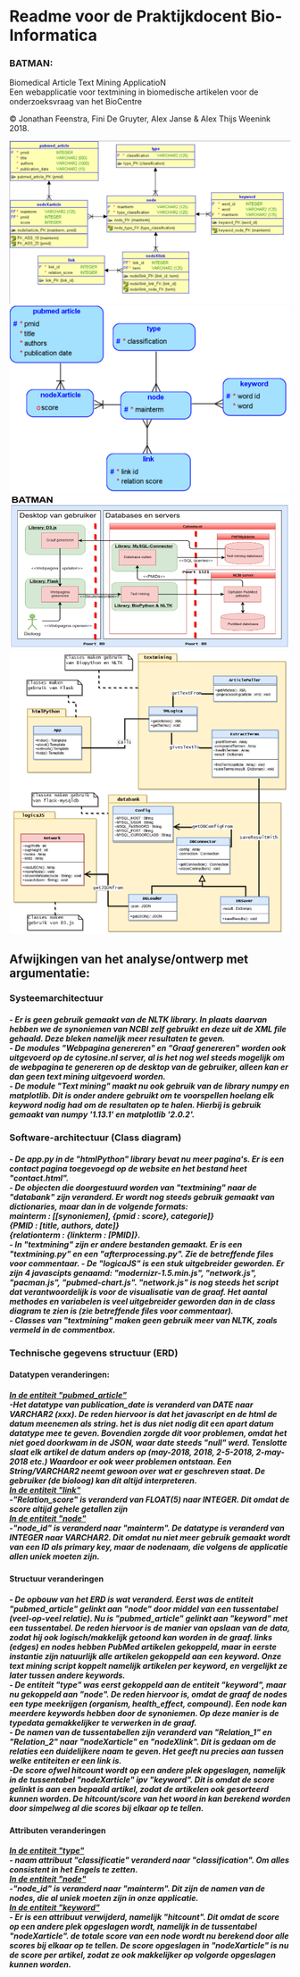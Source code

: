 <h1>Readme voor de Praktijkdocent Bio-Informatica</h1>

<h3>BATMAN:</h3>
Biomedical Article Text Mining ApplicatioN<br>
Een webapplicatie voor textmining in biomedische artikelen voor de onderzoeksvraag van het BioCentre<br>


:copyright:
Jonathan Feenstra, Fini De Gruyter, Alex Janse & Alex Thijs Weenink 2018.

![Alt text](static/img/technischERD.png?raw=true "Technisch ERD")
![Alt text](static/img/logischERD.png?raw=true "logisch ERD")
![Alt text](static/img/systeemarchitectuur.png?raw=true "Systeemarchitectuur")
![Alt text](static/img/classdiagram.png?raw=true "Software-architectuur (Class diagram)")

<h2>Afwijkingen van het analyse/ontwerp met argumentatie:</h2>

<h3><b>Systeemarchitectuur</b></h3>
<h5>- Er is geen gebruik gemaakt van de NLTK library. In plaats daarvan hebben we de synoniemen van NCBI zelf gebruikt en deze uit de XML file gehaald. Deze bleken namelijk meer resultaten te geven.<br>
- De modules "Webpagina genereren" en "Graaf genereren" worden ook uitgevoerd op de cytosine.nl server, al is het nog wel steeds mogelijk om de webpagina te genereren op de desktop van de gebruiker, alleen kan er dan geen text mining uitgevoerd worden.<br>
- De module "Text mining" maakt nu ook gebruik van de library numpy en matplotlib. Dit is onder andere gebruikt om te voorspellen hoelang elk keyword nodig had om de resultaten op te halen. Hierbij is gebruik gemaakt van numpy '1.13.1' en matplotlib '2.0.2'.</h5>



<h3><b>Software-architectuur (Class diagram)</b></h3>
<h5>- De app.py in de "htmlPython" library bevat nu meer pagina's. Er is een contact pagina toegevoegd op de website en het bestand heet "contact.html".<br>
- De objecten die doorgestuurd worden van "textmining" naar de "databank" zijn veranderd. Er wordt nog steeds gebruik gemaakt van dictionaries, maar dan in de volgende formats:<br>
mainterm : [[synoniemen], {pmid : score}, categorie]}<br>
{PMID : [title, authors, date]}<br>
{relationterm : {linkterm : [PMID]}.<br>
- In "textmining" zijn er andere bestanden gemaakt. Er is een "textmining.py" en een "afterprocessing.py". Zie de betreffende files voor commentaar.
- De "logicaJS" is een stuk uitgebreider geworden. Er zijn 4 javascipts genaamd: "modernizr-1.5.min.js", "network.js", "pacman.js", "pubmed-chart.js". "network.js" is nog steeds het script dat verantwoordelijk is voor de visualisatie van de graaf. Het aantal methodes en variabelen is veel uitgebreider geworden dan in de class diagram te zien is (zie betreffende files voor commentaar).<br>
- Classes van "textmining" maken geen gebruik meer van NLTK, zoals vermeld in de commentbox.</h5>


<h3><b>Technische gegevens structuur (ERD)</b></h3>
<h4>Datatypen veranderingen:</h4>
<h5><b><ins>In de entiteit "pubmed_article"</ins></b><br>
-Het datatype van publication_date is veranderd van DATE naar VARCHAR2 (xxx). De reden hiervoor is dat het javascript en de html de datum meenemen als string. het is dus niet nodig dit een apart datum datatype mee te geven. Bovendien zorgde dit voor problemen, omdat het niet goed doorkwam in de JSON, waar date steeds "null" werd. Tenslotte slaat elk artikel de datum anders op (may-2018, 2018, 2-5-2018, 2-may-2018 etc.) Waardoor er ook weer problemen ontstaan. Een String/VARCHAR2 neemt gewoon over wat er geschreven staat. De gebruiker (de bioloog) kan dit altijd interpreteren.<br>
<b><ins>In de entiteit "link"</ins></b><br>
-"Relation_score" is veranderd van FLOAT(5) naar INTEGER. Dit omdat de score altijd gehele getallen zijn<br>
<b><ins>In de entiteit "node"</ins></b><br>
-"node_id" is veranderd naar "mainterm". De datatype is veranderd van INTEGER naar VARCHAR2. Dit omdat nu niet meer gebruik gemaakt wordt van een ID als primary key, maar de nodenaam, die volgens de applicatie allen uniek moeten zijn.</h5>



<h4>Structuur veranderingen</h4>
<h5>- De opbouw van het ERD is wat veranderd. Eerst was de entiteit "pubmed_article" gelinkt aan "node" door middel van een tussentabel (veel-op-veel relatie). Nu is "pubmed_article" gelinkt aan "keyword" met een tussentabel. De reden hiervoor is de manier van opslaan van de data, zodat hij ook logisch/makkelijk getoond kan worden in de graaf. links (edges) en nodes hebben PubMed artikelen gekoppeld, maar in eerste instantie zijn natuurlijk alle artikelen gekoppeld aan een keyword. Onze text mining script koppelt namelijk artikelen per keyword, en vergelijkt ze later tussen andere keywords.<br>
- De entiteit "type" was eerst gekoppeld aan de entiteit "keyword", maar nu gekoppeld aan "node". De reden hiervoor is, omdat de graaf de nodes een type meekrijgen (organism, health_effect, compound). Een node kan meerdere keywords hebben door de synoniemen. Op deze manier is de typedata gemakkelijker te verwerken in de graaf.<br>
- De namen van de tussentabellen zijn veranderd van "Relation_1" en "Relation_2" naar "nodeXarticle" en "nodeXlink". Dit is gedaan om de relaties een duidelijkere naam te geven. Het geeft nu precies aan tussen welke entiteiten er een link is.<br>
-De score ofwel hitcount wordt op een andere plek opgeslagen, namelijk in de tussentabel "nodeXarticle" ipv "keyword". Dit is omdat de score gelinkt is aan een bepaald artikel, zodat de artikelen ook gesorteerd kunnen worden. De hitcount/score van het woord in kan berekend worden door simpelweg al die scores bij elkaar op te tellen.</h5>

<h4>Attributen veranderingen</h4>
<h5><ins>In de entiteit "type"</ins><br>
- naam attribuut "classificatie" veranderd naar "classification". Om alles consistent in het Engels te zetten.<br>
<ins>In de entiteit "node"</ins><br>
-"node_id" is veranderd naar "mainterm". Dit zijn de namen van de nodes, die al uniek moeten zijn in onze applicatie.<br>
<ins>In de entiteit "keyword"</ins><br>
- Er is een attribuut verwijderd, namelijk "hitcount". Dit omdat de score op een andere plek opgeslagen wordt, namelijk in de tussentabel "nodeXarticle". de totale score van een node wordt nu berekend door alle scores bij elkaar op te tellen. De score opgeslagen in "nodeXarticle" is nu de score per artikel, zodat ze ook makkelijker op volgorde opgeslagen kunnen worden.</h5>
